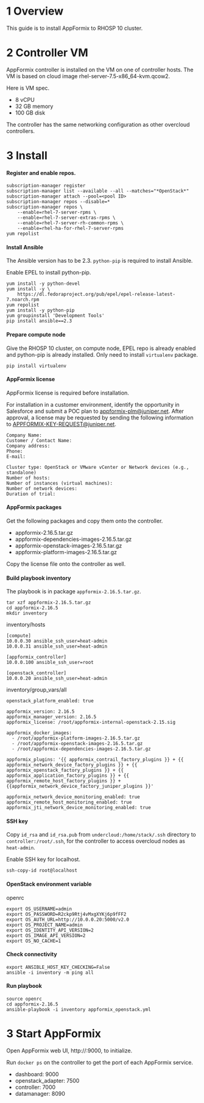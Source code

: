 
# 1 Overview

This guide is to install AppFormix to RHOSP 10 cluster.


# 2 Controller VM

AppFormix controller is installed on the VM on one of controller hosts. The VM is based on cloud image rhel-server-7.5-x86_64-kvm.qcow2.

Here is VM spec.
* 8 vCPU
* 32 GB memory
* 100 GB disk

The controller has the same networking configuration as other overcloud controllers.


# 3 Install

#### Register and enable repos.
```
subscription-manager register
subscription-manager list --available --all --matches="*OpenStack*"
subscription-manager attach --pool=<pool ID>
subscription-manager repos --disable=*
subscription-manager repos \
    --enable=rhel-7-server-rpms \
    --enable=rhel-7-server-extras-rpms \
    --enable=rhel-7-server-rh-common-rpms \
    --enable=rhel-ha-for-rhel-7-server-rpms
yum repolist
```

#### Install Ansible
The Ansible version has to be 2.3. `python-pip` is required to install Ansible.

Enable EPEL to install python-pip.
```
yum install -y python-devel
yum install -y \
    https://dl.fedoraproject.org/pub/epel/epel-release-latest-7.noarch.rpm
yum repolist
yum install -y python-pip
yum groupinstall 'Development Tools'
pip install ansible==2.3
```

#### Prepare compute node
Give the RHOSP 10 cluster, on compute node, EPEL repo is already enabled and python-pip is already installed. Only need to install `virtualenv` package.
```
pip install virtualenv
```

#### AppFormix license
AppFormix license is required before installation.

For installation in a customer environment, identify the opportunity in Salesforce and submit a POC plan to appformix-plm@juniper.net. After approval, a license may be requested by sending the following information to APPFORMIX-KEY-REQUEST@juniper.net.
```
Company Name:
Customer / Contact Name:
Company address:
Phone:
E-mail:

Cluster type: OpenStack or VMware vCenter or Network devices (e.g., standalone)
Number of hosts:
Number of instances (virtual machines):
Number of network devices:
Duration of trial:
```

#### AppFormix packages
Get the following packages and copy them onto the controller.
* appformix-2.16.5.tar.gz
* appformix-dependencies-images-2.16.5.tar.gz
* appformix-openstack-images-2.16.5.tar.gz
* appformix-platform-images-2.16.5.tar.gz

Copy the license file onto the controller as well.

#### Build playbook inventory
The playbook is in package `appformix-2.16.5.tar.gz`.
```
tar xzf appformix-2.16.5.tar.gz
cd appformix-2.16.5
mkdir inventory
```

inventory/hosts
```
[compute]
10.0.0.30 ansible_ssh_user=heat-admin
10.0.0.31 ansible_ssh_user=heat-admin

[appformix_controller]
10.0.0.100 ansible_ssh_user=root

[openstack_controller]
10.0.0.20 ansible_ssh_user=heat-admin
```

inventory/group_vars/all
```
openstack_platform_enabled: true

appformix_version: 2.16.5
appformix_manager_version: 2.16.5
appformix_license: /root/appformix-internal-openstack-2.15.sig

appformix_docker_images:
  - /root/appformix-platform-images-2.16.5.tar.gz
  - /root/appformix-openstack-images-2.16.5.tar.gz
  - /root/appformix-dependencies-images-2.16.5.tar.gz

appformix_plugins: '{{ appformix_contrail_factory_plugins }} + {{ appformix_network_device_factory_plugins }} + {{ appformix_openstack_factory_plugins }} + {{ appformix_application_factory_plugins }} + {{ appformix_remote_host_factory_plugins }} + {{appformix_network_device_factory_juniper_plugins }}'

appformix_network_device_monitoring_enabled: true
appformix_remote_host_monitoring_enabled: true
appformix_jti_network_device_monitoring_enabled: true
```

#### SSH key
Copy `id_rsa` and `id_rsa.pub` from `undercloud:/home/stack/.ssh` directory to `controller:/root/.ssh`, for the controller to access overcloud nodes as `heat-admin`.

Enable SSH key for localhost.
```
ssh-copy-id root@localhost
```

#### OpenStack environment variable
openrc
```
export OS_USERNAME=admin
export OS_PASSWORD=R2ckp9Rtj4vMxgXYKj6p9fFF2
export OS_AUTH_URL=http://10.0.0.20:5000/v2.0
export OS_PROJECT_NAME=admin
export OS_IDENTITY_API_VERSION=2
export OS_IMAGE_API_VERSION=2
export OS_NO_CACHE=1
```

#### Check connectivity
```
export ANSIBLE_HOST_KEY_CHECKING=False
ansible -i inventory -m ping all
```

#### Run playbook
```
source openrc
cd appformix-2.16.5
ansible-playbook -i inventory appformix_openstack.yml 
```


# 3 Start AppFormix

Open AppFormix web UI, http://<controller address>:9000, to initialize.

Run `docker ps` on the controller to get the port of each AppFormix service.

* dashboard: 9000
* openstack_adapter: 7500
* controller: 7000
* datamanager: 8090


